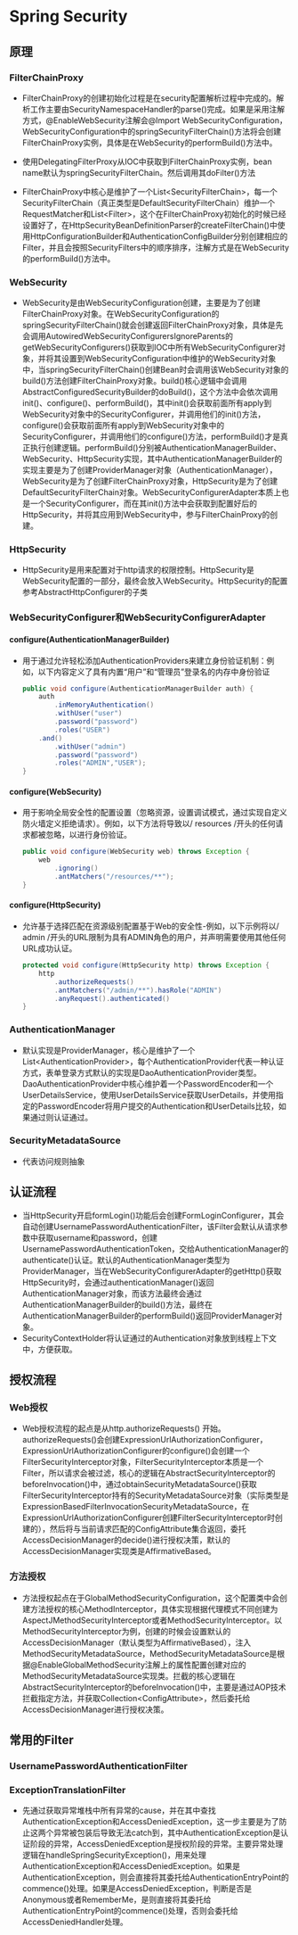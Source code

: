 # Spring Security

## 原理

### FilterChainProxy

- FilterChainProxy的创建初始化过程是在security配置解析过程中完成的。解析工作主要由SecurityNamespaceHandler的parse()完成。如果是采用注解方式，@EnableWebSecurity注解会@Import WebSecurityConfiguration，WebSecurityConfiguration中的springSecurityFilterChain()方法将会创建FilterChainProxy实例，具体是在WebSecurity的performBuild()方法中。

- 使用DelegatingFilterProxy从IOC中获取到FilterChainProxy实例，bean name默认为springSecurityFilterChain。然后调用其doFilter()方法
- FilterChainProxy中核心是维护了一个List\<SecurityFilterChain\>，每一个SecurityFilterChain（真正类型是DefaultSecurityFilterChain）维护一个RequestMatcher和List\<Filter\>，这个在FilterChainProxy初始化的时候已经设置好了，在HttpSecurityBeanDefinitionParser的createFilterChain()中使用HttpConfigurationBuilder和AuthenticationConfigBuilder分别创建相应的Filter，并且会按照SecurityFilters中的顺序排序，注解方式是在WebSecurity的performBuild()方法中。

### WebSecurity

- WebSecurity是由WebSecurityConfiguration创建，主要是为了创建FilterChainProxy对象。在WebSecurityConfiguration的springSecurityFilterChain()就会创建返回FilterChainProxy对象，具体是先会调用AutowiredWebSecurityConfigurersIgnoreParents的getWebSecurityConfigurers()获取到IOC中所有WebSecurityConfigurer对象，并将其设置到WebSecurityConfiguration中维护的WebSecurity对象中，当springSecurityFilterChain()创建Bean时会调用该WebSecurity对象的build()方法创建FilterChainProxy对象。build()核心逻辑中会调用AbstractConfiguredSecurityBuilder的doBuild()，这个方法中会依次调用init()、configure()、performBuild()，其中init()会获取前面所有apply到WebSecurity对象中的SecurityConfigurer，并调用他们的init()方法，configure()会获取前面所有apply到WebSecurity对象中的SecurityConfigurer，并调用他们的configure()方法，performBuild()才是真正执行创建逻辑。performBuild()分别被AuthenticationManagerBuilder、WebSecurity、HttpSecurity实现，其中AuthenticationManagerBuilder的实现主要是为了创建ProviderManager对象（AuthenticationManager），WebSecurity是为了创建FilterChainProxy对象，HttpSecurity是为了创建DefaultSecurityFilterChain对象。WebSecurityConfigurerAdapter本质上也是一个SecurityConfigurer，而在其init()方法中会获取到配置好后的HttpSecurity，并将其应用到WebSecurity中，参与FilterChainProxy的创建。

### HttpSecurity

- HttpSecurity是用来配置对于http请求的权限控制。HttpSecurity是WebSecurity配置的一部分，最终会放入WebSecurity。HttpSecurity的配置参考AbstractHttpConfigurer的子类

### WebSecurityConfigurer和WebSecurityConfigurerAdapter

#### configure(AuthenticationManagerBuilder)

- 用于通过允许轻松添加AuthenticationProviders来建立身份验证机制：例如，以下内容定义了具有内置“用户”和“管理员”登录名的内存中身份验证

  ```java
  public void configure(AuthenticationManagerBuilder auth) {
      auth
          .inMemoryAuthentication()
          .withUser("user")
          .password("password")
          .roles("USER")
      .and()
          .withUser("admin")
          .password("password")
          .roles("ADMIN","USER");
  }
  ```

  

#### configure(WebSecurity)

- 用于影响全局安全性的配置设置（忽略资源，设置调试模式，通过实现自定义防火墙定义拒绝请求）。例如，以下方法将导致以/ resources /开头的任何请求都被忽略，以进行身份验证。

  ```java
  public void configure(WebSecurity web) throws Exception {
      web
          .ignoring()
          .antMatchers("/resources/**");
  }
  ```

  

#### configure(HttpSecurity)

- 允许基于选择匹配在资源级别配置基于Web的安全性-例如，以下示例将以/ admin /开头的URL限制为具有ADMIN角色的用户，并声明需要使用其他任何URL成功认证。

  ```java
  protected void configure(HttpSecurity http) throws Exception {
      http
          .authorizeRequests()
          .antMatchers("/admin/**").hasRole("ADMIN")
          .anyRequest().authenticated()
  }
  ```



### AuthenticationManager

- 默认实现是ProviderManager，核心是维护了一个List\<AuthenticationProvider\>，每个AuthenticationProvider代表一种认证方式，表单登录方式默认的实现是DaoAuthenticationProvider类型。DaoAuthenticationProvider中核心维护着一个PasswordEncoder和一个UserDetailsService，使用UserDetailsService获取UserDetails，并使用指定的PasswordEncoder将用户提交的Authentication和UserDetails比较，如果通过则认证通过。

### SecurityMetadataSource

- 代表访问规则抽象

## 认证流程

- 当HttpSecurity开启formLogin()功能后会创建FormLoginConfigurer，其会自动创建UsernamePasswordAuthenticationFilter，该Filter会默认从请求参数中获取username和password，创建UsernamePasswordAuthenticationToken，交给AuthenticationManager的authenticate()认证。默认的AuthenticationManager类型为ProviderManager，当在WebSecurityConfigurerAdapter的getHttp()获取HttpSecurity时，会通过authenticationManager()返回AuthenticationManager对象，而该方法最终会通过AuthenticationManagerBuilder的build()方法，最终在AuthenticationManagerBuilder的performBuild()返回ProviderManager对象。
- SecurityContextHolder将认证通过的Authentication对象放到线程上下文中，方便获取。

## 授权流程

### Web授权

- Web授权流程的起点是从http.authorizeRequests() 开始。authorizeRequests()会创建ExpressionUrlAuthorizationConfigurer，ExpressionUrlAuthorizationConfigurer的configure()会创建一个FilterSecurityInterceptor对象，FilterSecurityInterceptor本质是一个Filter，所以请求会被过滤，核心的逻辑在AbstractSecurityInterceptor的beforeInvocation()中，通过obtainSecurityMetadataSource()获取FilterSecurityInterceptor持有的SecurityMetadataSource对象（实际类型是ExpressionBasedFilterInvocationSecurityMetadataSource，在ExpressionUrlAuthorizationConfigurer创建FilterSecurityInterceptor时创建的），然后将与当前请求匹配的ConfigAttribute集合返回，委托AccessDecisionManager的decide()进行授权决策，默认的AccessDecisionManager实现类是AffirmativeBased。

### 方法授权

- 方法授权起点在于GlobalMethodSecurityConfiguration，这个配置类中会创建方法授权的核心MethodInterceptor，具体实现根据代理模式不同创建为AspectJMethodSecurityInterceptor或者MethodSecurityInterceptor。以MethodSecurityInterceptor为例，创建的时候会设置默认的AccessDecisionManager（默认类型为AffirmativeBased），注入MethodSecurityMetadataSource，MethodSecurityMetadataSource是根据@EnableGlobalMethodSecurity注解上的属性配置创建对应的MethodSecurityMetadataSource实现类。拦截的核心逻辑在AbstractSecurityInterceptor的beforeInvocation()中，主要是通过AOP技术拦截指定方法，并获取Collection\<ConfigAttribute\>，然后委托给AccessDecisionManager进行授权决策。

## 常用的Filter

### UsernamePasswordAuthenticationFilter

### ExceptionTranslationFilter

- 先通过获取异常堆栈中所有异常的cause，并在其中查找AuthenticationException和AccessDeniedException，这一步主要是为了防止这两个异常被包装后导致无法catch到，其中AuthenticationException是认证阶段的异常，AccessDeniedException是授权阶段的异常。主要异常处理逻辑在handleSpringSecurityException()，用来处理AuthenticationException和AccessDeniedException。如果是AuthenticationException，则会直接将其委托给AuthenticationEntryPoint的commence()处理。如果是AccessDeniedException，判断是否是Anonymous或者RememberMe，是则直接将其委托给AuthenticationEntryPoint的commence()处理，否则会委托给AccessDeniedHandler处理。

